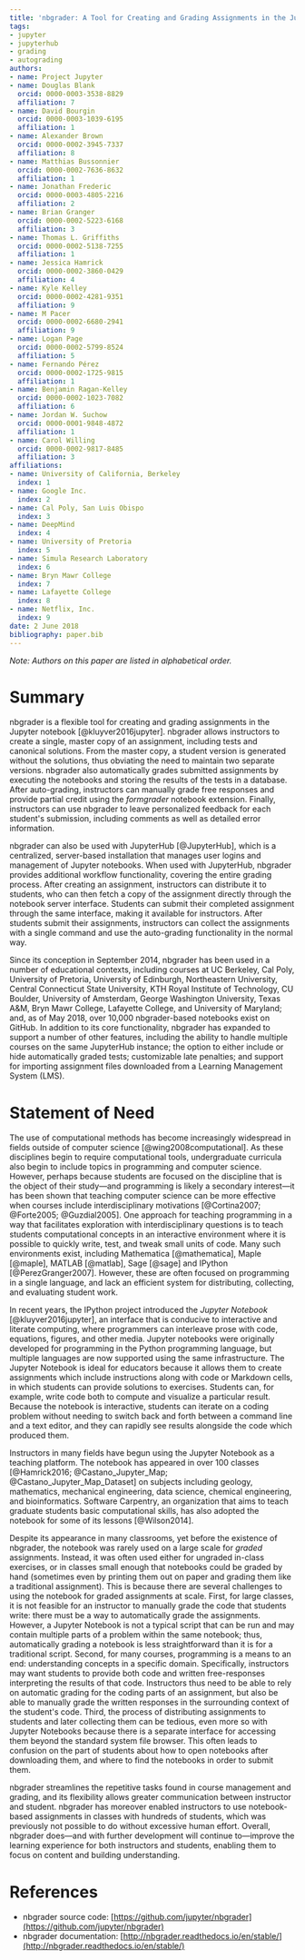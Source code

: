 ```yaml
---
title: 'nbgrader: A Tool for Creating and Grading Assignments in the Jupyter Notebook'
tags:
- jupyter
- jupyterhub
- grading
- autograding
authors:
- name: Project Jupyter
- name: Douglas Blank
  orcid: 0000-0003-3538-8829
  affiliation: 7
- name: David Bourgin
  orcid: 0000-0003-1039-6195
  affiliation: 1
- name: Alexander Brown
  orcid: 0000-0002-3945-7337
  affiliation: 8
- name: Matthias Bussonnier
  orcid: 0000-0002-7636-8632
  affiliation: 1
- name: Jonathan Frederic
  orcid: 0000-0003-4805-2216
  affiliation: 2
- name: Brian Granger
  orcid: 0000-0002-5223-6168
  affiliation: 3
- name: Thomas L. Griffiths
  orcid: 0000-0002-5138-7255
  affiliation: 1
- name: Jessica Hamrick
  orcid: 0000-0002-3860-0429
  affiliation: 4
- name: Kyle Kelley
  orcid: 0000-0002-4281-9351
  affiliation: 9
- name: M Pacer
  orcid: 0000-0002-6680-2941
  affiliation: 9
- name: Logan Page
  orcid: 0000-0002-5799-8524
  affiliation: 5
- name: Fernando Pérez
  orcid: 0000-0002-1725-9815
  affiliation: 1
- name: Benjamin Ragan-Kelley
  orcid: 0000-0002-1023-7082
  affiliation: 6
- name: Jordan W. Suchow
  orcid: 0000-0001-9848-4872
  affiliation: 1
- name: Carol Willing
  orcid: 0000-0002-9817-8485
  affiliation: 3
affiliations:
- name: University of California, Berkeley
  index: 1
- name: Google Inc.
  index: 2
- name: Cal Poly, San Luis Obispo
  index: 3
- name: DeepMind
  index: 4
- name: University of Pretoria
  index: 5
- name: Simula Research Laboratory
  index: 6
- name: Bryn Mawr College
  index: 7
- name: Lafayette College
  index: 8
- name: Netflix, Inc.
  index: 9
date: 2 June 2018
bibliography: paper.bib
---
```


*Note: Authors on this paper are listed in alphabetical order.*

# Summary

nbgrader is a flexible tool for creating and grading assignments in the Jupyter
notebook [@kluyver2016jupyter]. nbgrader allows instructors to create a single,
master copy of an assignment, including tests and canonical solutions. From the
master copy, a student version is generated without the solutions, thus
obviating the need to maintain two separate versions. nbgrader also
automatically grades submitted assignments by executing the notebooks and
storing the results of the tests in a database. After auto-grading, instructors
can manually grade free responses and provide partial credit using the
*formgrader* notebook extension. Finally, instructors can use nbgrader to leave
personalized feedback for each student's submission, including comments as well
as detailed error information.

nbgrader can also be used with JupyterHub [@JupyterHub], which is a centralized,
server-based installation that manages user logins and management of Jupyter
notebooks. When used with JupyterHub, nbgrader provides additional workflow
functionality, covering the entire grading process. After creating an
assignment, instructors can distribute it to students, who can then fetch a copy
of the assignment directly through the notebook server interface. Students can
submit their completed assignment through the same interface, making it
available for instructors. After students submit their assignments, instructors
can collect the assignments with a single command and use the auto-grading
functionality in the normal way.

Since its conception in September 2014, nbgrader has been used in a number of
educational contexts, including courses at UC Berkeley, Cal Poly, University of
Pretoria, University of Edinburgh, Northeastern University, Central Connecticut
State University, KTH Royal Institute of Technology, CU Boulder, University of
Amsterdam, George Washington University, Texas A&M, Bryn Mawr College, Lafayette
College, and University of Maryland; and, as of May 2018, over 10,000
nbgrader-based notebooks exist on GitHub. In addition to its core functionality,
nbgrader has expanded to support a number of other features, including the
ability to handle multiple courses on the same JupyterHub instance; the option
to either include or hide automatically graded tests; customizable late
penalties; and support for importing assignment files downloaded from a Learning
Management System (LMS).

# Statement of Need

The use of computational methods has become increasingly widespread in fields
outside of computer science [@wing2008computational]. As these disciplines begin
to require computational tools, undergraduate curricula also begin to include
topics in programming and computer science. However, perhaps because students
are focused on the discipline that is the object of their study—and programming
is likely a secondary interest—it has been shown that teaching computer science
can be more effective when courses include interdisciplinary motivations
[@Cortina2007; @Forte2005; @Guzdial2005]. One approach for teaching programming
in a way that facilitates exploration with interdisciplinary questions is to
teach students computational concepts in an interactive environment where it is
possible to quickly write, test, and tweak small units of code. Many such
environments exist, including Mathematica [@mathematica], Maple [@maple], MATLAB
[@matlab], Sage [@sage] and IPython [@PerezGranger2007]. However, these are
often focused on programming in a single language, and lack an efficient system
for distributing, collecting, and evaluating student work.

In recent years, the IPython project introduced the *Jupyter Notebook*
[@kluyver2016jupyter], an interface that is conducive to interactive and
literate computing, where programmers can interleave prose with code, equations,
figures, and other media. Jupyter notebooks were originally developed for
programming in the Python programming language, but multiple languages are now
supported using the same infrastructure. The Jupyter Notebook is ideal for
educators because it allows them to create assignments which include
instructions along with code or Markdown cells, in which students can provide
solutions to exercises. Students can, for example, write code both to compute
and visualize a particular result. Because the notebook is interactive, students
can iterate on a coding problem without needing to switch back and forth between
a command line and a text editor, and they can rapidly see results alongside the
code which produced them.

Instructors in many fields have begun using the Jupyter Notebook as a teaching
platform. The notebook has appeared in over 100 classes [@Hamrick2016;
@Castano_Jupyter_Map; @Castano_Jupyter_Map_Dataset] on subjects including
geology, mathematics, mechanical engineering, data science, chemical
engineering, and bioinformatics. Software Carpentry, an organization that aims
to teach graduate students basic computational skills, has also adopted the
notebook for some of its lessons [@Wilson2014].

Despite its appearance in many classrooms, yet before the existence of nbgrader,
the notebook was rarely used on a large scale for *graded* assignments. Instead,
it was often used either for ungraded in-class exercises, or in classes small
enough that notebooks could be graded by hand (sometimes even by printing them
out on paper and grading them like a traditional assignment). This is because
there are several challenges to using the notebook for graded assignments at
scale. First, for large classes, it is not feasible for an instructor to
manually grade the code that students write: there must be a way to
automatically grade the assignments. However, a Jupyter Notebook is not a
typical script that can be run and may contain multiple parts of a problem
within the same notebook; thus, automatically grading a notebook is less
straightforward than it is for a traditional script. Second, for many courses,
programming is a means to an end: understanding concepts in a specific domain.
Specifically, instructors may want students to provide both code and written
free-responses interpreting the results of that code. Instructors thus need to
be able to rely on automatic grading for the coding parts of an assignment, but
also be able to manually grade the written responses in the surrounding context
of the student's code. Third, the process of distributing assignments to
students and later collecting them can be tedious, even more so with Jupyter
Notebooks because there is a separate interface for accessing them beyond the
standard system file browser. This often leads to confusion on the part of
students about how to open notebooks after downloading them, and where to find
the notebooks in order to submit them.

nbgrader streamlines the repetitive tasks found in course management and
grading, and its flexibility allows greater communication between instructor and
student. nbgrader has moreover enabled instructors to use notebook-based
assignments in classes with hundreds of students, which was previously not
possible to do without excessive human effort. Overall, nbgrader does—and with
further development will continue to—improve the learning experience for both
instructors and students, enabling them to focus on content and building
understanding.


# References

* nbgrader source code: [https://github.com/jupyter/nbgrader](https://github.com/jupyter/nbgrader)
* nbgrader documentation: [http://nbgrader.readthedocs.io/en/stable/](http://nbgrader.readthedocs.io/en/stable/)
